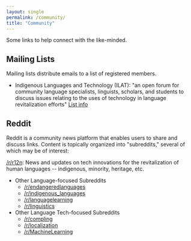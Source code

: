 ```yaml
---
layout: single
permalink: /community/
title: "Community"
---
```


Some links to help connect with the like-minded.

## Mailing Lists
Mailing lists distribute emails to a list of registered members.

* Indigenous Languages and Technology (ILAT): "an open forum for community language specialists, linguists, scholars, and students to discuss issues relating to the uses of technology in language revitalization efforts" [List info](https://list.arizona.edu/sympa/info/ilat)

## Reddit
Reddit is a community news platform that enables users to share and discuss links. Content is topically organized into "subreddits," several of which may be of interest:

[/r/r12n](https://www.reddit.com/r/r12n/): News and updates on tech innovations for the revitalization of human languages -- indigenous, minority, heritage, etc.

* Other Language-focused Subreddits
  * [/r/endangeredlanguages](https://www.reddit.com/r/endangeredlanguages)
  * [/r/indigenous_languages](https://www.reddit.com/r/indigenous_languages)
  * [/r/languagelearning](https://www.reddit.com/r/languagelearning)
  * [/r/linguistics](https://www.reddit.com/r/linguistics)
* Other Language Tech-focused Subreddits
  * [/r/compling](https://www.reddit.com/r/compling)
  * [/r/localization](https://www.reddit.com/r/localization)
  * [/r/MachineLearning](https://www.reddit.com/r/MachineLearning)
